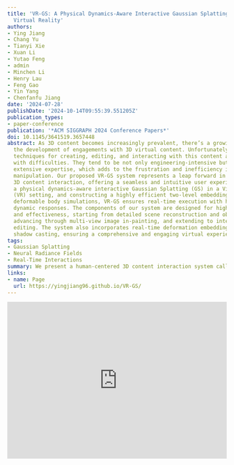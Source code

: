 ```yaml
---
title: 'VR-GS: A Physical Dynamics-Aware Interactive Gaussian Splatting System in
  Virtual Reality'
authors:
- Ying Jiang
- Chang Yu
- Tianyi Xie
- Xuan Li
- Yutao Feng
- admin
- Minchen Li
- Henry Lau
- Feng Gao
- Yin Yang
- Chenfanfu Jiang
date: '2024-07-28'
publishDate: '2024-10-14T09:55:39.551205Z'
publication_types:
- paper-conference
publication: '*ACM SIGGRAPH 2024 Conference Papers*'
doi: 10.1145/3641519.3657448
abstract: As 3D content becomes increasingly prevalent, there’s a growing focus on
  the development of engagements with 3D virtual content. Unfortunately, traditional
  techniques for creating, editing, and interacting with this content are fraught
  with difficulties. They tend to be not only engineering-intensive but also require
  extensive expertise, which adds to the frustration and inefficiency in virtual object
  manipulation. Our proposed VR-GS system represents a leap forward in human-centered
  3D content interaction, offering a seamless and intuitive user experience. By developing
  a physical dynamics-aware interactive Gaussian Splatting (GS) in a Virtual Reality
  (VR) setting, and constructing a highly efficient two-level embedding strategy alongside
  deformable body simulations, VR-GS ensures real-time execution with highly realistic
  dynamic responses. The components of our system are designed for high efficiency
  and effectiveness, starting from detailed scene reconstruction and object segmentation,
  advancing through multi-view image in-painting, and extending to interactive physics-based
  editing. The system also incorporates real-time deformation embedding and dynamic
  shadow casting, ensuring a comprehensive and engaging virtual experience.
tags:
- Gaussian Splatting
- Neural Radiance Fields
- Real-Time Interactions
summary: We present a human-centered 3D content interaction system called VR-GS. VR-GS ensures real-time execution with highly realistic dynamic responses.
links:
- name: Page
  url: https://yingjiang96.github.io/VR-GS/  
---
```


<p align="center">
<iframe width="100%" height="360" src="https://www.youtube.com/embed/fovZlYSMhAI?si=hptCh9SkFcQBJw4M" title="YouTube video player" frameborder="0" allow="accelerometer; autoplay; clipboard-write; encrypted-media; gyroscope; picture-in-picture; web-share" referrerpolicy="strict-origin-when-cross-origin" allowfullscreen></iframe>
</p>
